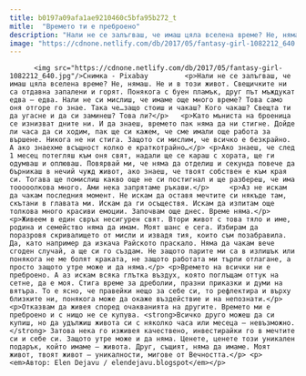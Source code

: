 ```yaml
---
title: b0197a09afa1ae9210460c5bfa95b272_t
mitle:  "Времето ти е преброено"
description: "Нали не се залъгваш, че имаш цяла вселена време? Не, нямаш. Не и в този живот. Свещичките ни са отдавна запалени и горят. Понякога с буен пламък, друг път мъждукат едва – едва. Нали не си мислиш, че имаме още много време? Това само оня отгоре го знае. Така че…защо стоиш и чакаш? Кого чакаш? …"
image: "https://cdnone.netlify.com/db/2017/05/fantasy-girl-1082212_640.jpg"
---
```


          <img src="https://cdnone.netlify.com/db/2017/05/fantasy-girl-1082212_640.jpg"/>Снимка - Pixabay         <p>Нали не се залъгваш, че имаш цяла вселена време? Не, нямаш. Не и в този живот. Свещичките ни са отдавна запалени и горят. Понякога с буен пламък, друг път мъждукат едва – едва. Нали не си мислиш, че имаме още много време? Това само оня отгоре го знае. Така че…защо стоиш и чакаш? Кого чакаш? Свещта ти да угасне и да си заминеш? Това ли?</p>   <p>Като мъниста на броеница се изнизват дните ни. И да знаеш, времето пак няма да ни стигне. Дойде ли часа да си ходим, пак ще си кажем, че сме имали още работа за вършене. Никога не ни стига. Защото си мислим, че всичко е безкрайно. А ако знаехме всъщност колко е краткотрайно…</p> <p>Ако знаеш, че след 1 месец потегляш към оня свят, надали ще се караш с хората, ще ги одумваш и оплюваш. Повярвай ми, че няма да отделиш и секунда повече да бърникаш в нечий чужд живот, ако знаеш, че твоят собствен е към края си. Тогава ще помислиш какво още не си постигнал и ще разбереш, че има тооооолкова много. Ами нека запрятаме ръкави.</p>     <p>Аз не искам да чакам последния момент. Не искам да оставя мечтите си някъде там, скътани в главата ми. Искам да ги осъществя. Искам да изпитам още толкова много красиви емоции. Започвам още днес. Време няма.</p> <p>Живеем в един свръх несигурен свят. Втори живот с това тяло и име, родина и семейство няма да имам. Моят шанс е сега. Избирам да поразровя скривалището от мисли и извадя тия, които съм позабравила. Да, като например да изкача Райското праскало. Няма да чакам вече сгоден случай, а ще си го създам. Не защото парите ми са в излишък или понякога не ме болят краката, не защото работата ми търпи отлагане, а просто защото утре може и да няма.</p> <p>Времето на всички ни е преброено. А аз искам всяка глътка въздух, която поглъщам оттук на сетне, да е моя. Стига време за дреболии, празни приказки и думи на вятъра. То е ясно, че правейки нещо за себе си, то рефлектира и върху близките ни, понякога може да окаже въздействие и на непознати.</p> <p>Отказвам да живея според очакванията на другите. Времето ми е преброено и с нищо не се купува. <strong>Всичко друго можеш да си купиш, но да удължиш живота си с няколко часа или месеца – невъзможно.</strong> Затова нека го изживея качествено, инвестирайки го в мечтите си и себе си. Защото утре може и да няма. Ценете, ценете този уникален подарък, който имаме – живота. Друг, същият, няма да имаме. Моят живот, твоят живот – уникалности, мигове от Вечността.</p> <p><em>Автор: Elen Dejavu / elendejavu.blogspot</em></p>         